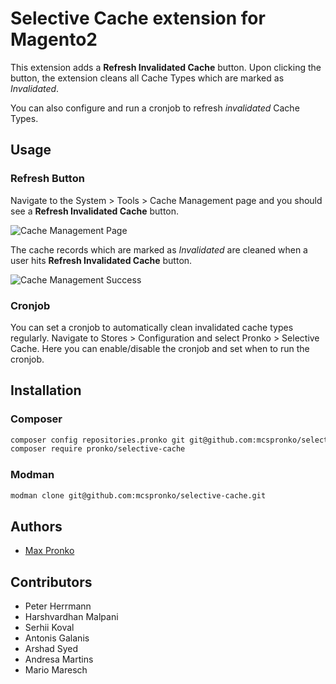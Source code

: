 # Selective Cache extension for Magento2

This extension adds a **Refresh Invalidated Cache** button. Upon clicking the button, the extension cleans all Cache Types which are marked as *Invalidated*.

You can also configure and run a cronjob to refresh *invalidated* Cache Types.

## Usage

### Refresh Button
Navigate to the System > Tools > Cache Management page and you should see a **Refresh Invalidated Cache** button.

![Cache Management Page](https://raw.githubusercontent.com/mcspronko/selective-cache/master/docs/cache-management-button.png)

The cache records which are marked as *Invalidated* are cleaned when a user hits **Refresh Invalidated Cache** button.

![Cache Management Success](https://raw.githubusercontent.com/mcspronko/selective-cache/master/docs/cache-management-success.png)

### Cronjob
You can set a cronjob to automatically clean invalidated cache types regularly.
Navigate to Stores > Configuration and select Pronko > Selective Cache.
Here you can enable/disable the cronjob and set when to run the cronjob.

## Installation

### Composer

```bash
composer config repositories.pronko git git@github.com:mcspronko/selective-cache.git
composer require pronko/selective-cache
```

### Modman

```bash
modman clone git@github.com:mcspronko/selective-cache.git
```

## Authors

* [Max Pronko](https://www.maxpronko.com)

## Contributors

* Peter Herrmann
* Harshvardhan Malpani
* Serhii Koval
* Antonis Galanis
* Arshad Syed
* Andresa Martins
* Mario Maresch
